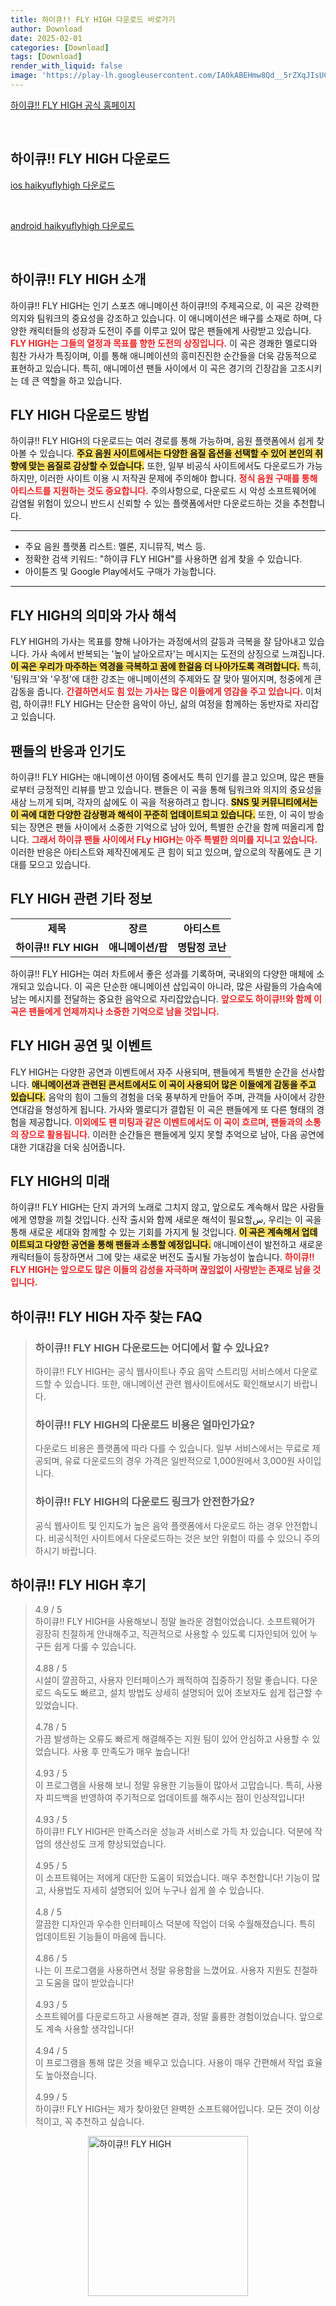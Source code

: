 ```yaml
---
title: 하이큐!! FLY HIGH 다운로드 바로가기
author: Download
date: 2025-02-01
categories: [Download]
tags: [Download]
render_with_liquid: false
image: 'https://play-lh.googleusercontent.com/IA0kABEHmw8Qd__5rZXqJIsUCkUDEg5Cb8-9dcgVV7qRU46z0QfLoHtFkho4CFk3RUc=s256-rw'
---
```

<p><a class='click-button' title='하이큐!! FLY HIGH' href='https://game.naver.com/lounge/haikyuflyhigh/home' rel='nofollow'>하이큐!! FLY HIGH 공식 홈페이지</a></p><br>
<h2 id='하이큐!! FLY HIGH_다운로드'>하이큐!! FLY HIGH 다운로드</h2>
<p><a class="click-button ios" title="haikyuflyhigh 다운로드" href="https://apps.apple.com/kr/app/%ED%95%98%EC%9D%B4%ED%81%90-fly-high/id6446965944" rel="nofollow">ios haikyuflyhigh 다운로드</a></p><br>
<p><a class="click-button android" title="haikyuflyhigh 다운로드" href="https://play.google.comhttps://play.google.com/store/apps/details?id=com.paishao.cyoukr.gp" rel="nofollow">android haikyuflyhigh 다운로드</a></p><br>


<h2 id='하이큐_플라이하이_소개'>하이큐!! FLY HIGH 소개</h2>

<p>하이큐!! FLY HIGH는 인기 스포츠 애니메이션 하이큐!!의 주제곡으로, 이 곡은 강력한 의지와 팀워크의 중요성을 강조하고 있습니다. 이 애니메이션은 배구를 소재로 하며, 다양한 캐릭터들의 성장과 도전이 주를 이루고 있어 많은 팬들에게 사랑받고 있습니다. <b><span style="color: #ee2323;">FLY HIGH는 그들의 열정과 목표를 향한 도전의 상징입니다.</span></b> 이 곡은 경쾌한 멜로디와 힘찬 가사가 특징이며, 이를 통해 애니메이션의 흥미진진한 순간들을 더욱 감동적으로 표현하고 있습니다. 특히, 애니메이션 팬들 사이에서 이 곡은 경기의 긴장감을 고조시키는 데 큰 역할을 하고 있습니다.</p>

<h2 id='다운로드_방법'>FLY HIGH 다운로드 방법</h2>

<p>하이큐!! FLY HIGH의 다운로드는 여러 경로를 통해 가능하며, 음원 플랫폼에서 쉽게 찾아볼 수 있습니다. <b><span style="background-color: #ffe066;">주요 음원 사이트에서는 다양한 음질 옵션을 선택할 수 있어 본인의 취향에 맞는 음질로 감상할 수 있습니다.</span></b> 또한, 일부 비공식 사이트에서도 다운로드가 가능하지만, 이러한 사이트 이용 시 저작권 문제에 주의해야 합니다. <b><span style="color: #ee2323;">정식 음원 구매를 통해 아티스트를 지원하는 것도 중요합니다.</span></b> 주의사항으로, 다운로드 시 악성 소프트웨어에 감염될 위험이 있으니 반드시 신뢰할 수 있는 플랫폼에서만 다운로드하는 것을 추천합니다.</p>

<hr />

<ul>
    <li>주요 음원 플랫폼 리스트: 멜론, 지니뮤직, 벅스 등.</li>
    <li>정확한 검색 키워드: "하이큐 FLY HIGH"를 사용하면 쉽게 찾을 수 있습니다.</li>
    <li>아이튠즈 및 Google Play에서도 구매가 가능합니다.</li>
</ul>

<hr />

<h2 id='곡의_의미와_가사'>FLY HIGH의 의미와 가사 해석</h2>

<p>FLY HIGH의 가사는 목표를 향해 나아가는 과정에서의 갈등과 극복을 잘 담아내고 있습니다. 가사 속에서 반복되는 '높이 날아오르자'는 메시지는 도전의 상징으로 느껴집니다. <b><span style="background-color: #ffe066;">이 곡은 우리가 마주하는 역경을 극복하고 꿈에 한걸음 더 나아가도록 격려합니다.</span></b> 특히, '팀워크'와 '우정'에 대한 강조는 애니메이션의 주제와도 잘 맞아 떨어지며, 청중에게 큰 감동을 줍니다. <b><span style="color: #ee2323;">간결하면서도 힘 있는 가사는 많은 이들에게 영감을 주고 있습니다.</span></b> 이처럼, 하이큐!! FLY HIGH는 단순한 음악이 아닌, 삶의 여정을 함께하는 동반자로 자리잡고 있습니다.</p>

<h2 id='팬들_반응'>팬들의 반응과 인기도</h2>

<p>하이큐!! FLY HIGH는 애니메이션 아이템 중에서도 특히 인기를 끌고 있으며, 많은 팬들로부터 긍정적인 리뷰를 받고 있습니다. 팬들은 이 곡을 통해 팀워크와 의지의 중요성을 새삼 느끼게 되며, 각자의 삶에도 이 곡을 적용하려고 합니다. <b><span style="background-color: #ffe066;">SNS 및 커뮤니티에서는 이 곡에 대한 다양한 감상평과 해석이 꾸준히 업데이트되고 있습니다.</span></b> 또한, 이 곡이 방송되는 장면은 팬들 사이에서 소중한 기억으로 남아 있어, 특별한 순간을 함께 떠올리게 합니다. <b><span style="color: #ee2323;">그래서 하이큐 팬들 사이에서 FLy HIGH는 아주 특별한 의미를 지니고 있습니다.</span></b> 이러한 반응은 아티스트와 제작진에게도 큰 힘이 되고 있으며, 앞으로의 작품에도 큰 기대를 모으고 있습니다.</p>

<h2 id='기타_정보'>FLY HIGH 관련 기타 정보</h2>

<table>
    <tr>
        <td style="text-align: center; height: 17px;"><b>제목</b></td>
        <td style="text-align: center; height: 17px;"><b>장르</b></td>
        <td style="text-align: center; height: 17px;"><b>아티스트</b></td>
    </tr>
    <tr>
        <td style="text-align: center; height: 17px;"><b>하이큐!! FLY HIGH</b></td>
        <td style="text-align: center; height: 17px;"><b>애니메이션/팝</b></td>
        <td style="text-align: center; height: 17px;"><b>명탐정 코난</b></td>
    </tr>
</table>

<p>하이큐!! FLY HIGH는 여러 차트에서 좋은 성과를 기록하며, 국내외의 다양한 매체에 소개되고 있습니다. 이 곡은 단순한 애니메이션 삽입곡이 아니라, 많은 사람들의 가슴속에 남는 메시지를 전달하는 중요한 음악으로 자리잡았습니다. <b><span style="color: #ee2323;">앞으로도 하이큐!!와 함께 이 곡은 팬들에게 언제까지나 소중한 기억으로 남을 것입니다.</span></b></p>

<h2 id='FLY_HIGH_공연'>FLY HIGH 공연 및 이벤트</h2>

<p>FLY HIGH는 다양한 공연과 이벤트에서 자주 사용되며, 팬들에게 특별한 순간을 선사합니다. <b><span style="background-color: #ffe066;">애니메이션과 관련된 콘서트에서도 이 곡이 사용되어 많은 이들에게 감동을 주고 있습니다.</span></b> 음악의 힘이 그들의 경험을 더욱 풍부하게 만들어 주며, 관객들 사이에서 강한 연대감을 형성하게 됩니다. 가사와 멜로디가 결합된 이 곡은 팬들에게 또 다른 형태의 경험을 제공합니다. <b><span style="color: #ee2323;">이외에도 팬 미팅과 같은 이벤트에서도 이 곡이 흐르며, 팬들과의 소통의 장으로 활용됩니다.</span></b> 이러한 순간들은 팬들에게 잊지 못할 추억으로 남아, 다음 공연에 대한 기대감을 더욱 심어줍니다.</p>

<h2 id='FLY_HIGH의_미래'>FLY HIGH의 미래</h2>

<p>하이큐!! FLY HIGH는 단지 과거의 노래로 그치지 않고, 앞으로도 계속해서 많은 사람들에게 영향을 끼칠 것입니다. 신작 출시와 함께 새로운 해석이 필요할س, 우리는 이 곡을 통해 새로운 세대와 함께할 수 있는 기회를 가지게 될 것입니다. <b><span style="background-color: #ffe066;">이 곡은 계속해서 업데이트되고 다양한 공연을 통해 팬들과 소통할 예정입니다.</span></b> 애니메이션이 발전하고 새로운 캐릭터들이 등장하면서 그에 맞는 새로운 버전도 출시될 가능성이 높습니다. <b><span style="color: #ee2323;">하이큐!! FLY HIGH는 앞으로도 많은 이들의 감성을 자극하며 끊임없이 사랑받는 존재로 남을 것입니다.</span></b></p>


<h2 id='하이큐!! FLY HIGH_자주_찾는_FAQ'>하이큐!! FLY HIGH 자주 찾는 FAQ</h2>
<div itemscope="" itemtype="https://schema.org/FAQPage"> 
<blockquote> 
<div itemscope="" itemprop="mainEntity" itemtype="https://schema.org/Question"> 
<h3 itemprop="name">하이큐!! FLY HIGH 다운로드는 어디에서 할 수 있나요?</h3> 
<div itemscope="" itemprop="acceptedAnswer" itemtype="https://schema.org/Answer"> 
<span itemprop="text"> 
<p>하이큐!! FLY HIGH는 공식 웹사이트나 주요 음악 스트리밍 서비스에서 다운로드할 수 있습니다. 또한, 애니메이션 관련 웹사이트에서도 확인해보시기 바랍니다.</p> 
</span> 
</div> 
</div> 

<div itemscope="" itemprop="mainEntity" itemtype="https://schema.org/Question"> 
<h3 itemprop="name">하이큐!! FLY HIGH의 다운로드 비용은 얼마인가요?</h3> 
<div itemscope="" itemprop="acceptedAnswer" itemtype="https://schema.org/Answer"> 
<span itemprop="text"> 
<p>다운로드 비용은 플랫폼에 따라 다를 수 있습니다. 일부 서비스에서는 무료로 제공되며, 유료 다운로드의 경우 가격은 일반적으로 1,000원에서 3,000원 사이입니다.</p> 
</span> 
</div> 
</div> 

<div itemscope="" itemprop="mainEntity" itemtype="https://schema.org/Question"> 
<h3 itemprop="name">하이큐!! FLY HIGH의 다운로드 링크가 안전한가요?</h3> 
<div itemscope="" itemprop="acceptedAnswer" itemtype="https://schema.org/Answer"> 
<span itemprop="text"> 
<p>공식 웹사이트 및 인지도가 높은 음악 플랫폼에서 다운로드 하는 경우 안전합니다. 비공식적인 사이트에서 다운로드하는 것은 보안 위험이 따를 수 있으니 주의하시기 바랍니다.</p> 
</span> 
</div> 
</div> 

</blockquote> 
</div>
<h2 id='하이큐!! FLY HIGH_후기'>하이큐!! FLY HIGH 후기</h2>
<div itemscope itemtype="https://schema.org/Product">
  <blockquote>
  <div itemprop="review" itemscope itemtype="https://schema.org/Review">
      <div itemprop="reviewRating" itemscope itemtype="https://schema.org/Rating"> <span itemprop="ratingValue">4.9</span> / <span itemprop="bestRating">5</span> </div>
      <span itemprop="reviewBody">하이큐!! FLY HIGH을 사용해보니 정말 놀라운 경험이었습니다. 소프트웨어가 굉장히 친절하게 안내해주고, 직관적으로 사용할 수 있도록 디자인되어 있어 누구든 쉽게 다룰 수 있습니다.</span>
  </div>
  <br>
  <div itemprop="review" itemscope itemtype="https://schema.org/Review">
      <div itemprop="reviewRating" itemscope itemtype="https://schema.org/Rating"> <span itemprop="ratingValue">4.88</span> / <span itemprop="bestRating">5</span> </div>
      <span itemprop="reviewBody">시설이 깔끔하고, 사용자 인터페이스가 쾌적하여 집중하기 정말 좋습니다. 다운로드 속도도 빠르고, 설치 방법도 상세히 설명되어 있어 초보자도 쉽게 접근할 수 있었습니다.</span>
  </div>
  <br>
  <div itemprop="review" itemscope itemtype="https://schema.org/Review">
      <div itemprop="reviewRating" itemscope itemtype="schema.org/Rating"> <span itemprop="ratingValue">4.78</span> / <span itemprop="bestRating">5</span> </div>
      <span itemprop="reviewBody">가끔 발생하는 오류도 빠르게 해결해주는 지원 팀이 있어 안심하고 사용할 수 있었습니다. 사용 후 만족도가 매우 높습니다!</span>
  </div>
  <br>
  <div itemprop="review" itemscope itemtype="https://schema.org/Review">
      <div itemprop="reviewRating" itemscope itemtype="https://schema.org/Rating"> <span itemprop="ratingValue">4.93</span> / <span itemprop="bestRating">5</span> </div>
      <span itemprop="reviewBody">이 프로그램을 사용해 보니 정말 유용한 기능들이 많아서 고맙습니다. 특히, 사용자 피드백을 반영하여 주기적으로 업데이트를 해주시는 점이 인상적입니다!</span>
  </div>
  <br>
  <div itemprop="review" itemscope itemtype="https://schema.org/Review">
      <div itemprop="reviewRating" itemscope itemtype="schema.org/Rating"> <span itemprop="ratingValue">4.93</span> / <span itemprop="bestRating">5</span> </div>
      <span itemprop="reviewBody">하이큐!! FLY HIGH은 만족스러운 성능과 서비스로 가득 차 있습니다. 덕분에 작업의 생산성도 크게 향상되었습니다.</span>
  </div>
  <br>
  <div itemprop="review" itemscope itemtype="https://schema.org/Review">
      <div itemprop="reviewRating" itemscope itemtype="schema.org/Rating"> <span itemprop="ratingValue">4.95</span> / <span itemprop="bestRating">5</span> </div>
      <span itemprop="reviewBody">이 소프트웨어는 저에게 대단한 도움이 되었습니다. 매우 추천합니다! 기능이 많고, 사용법도 자세히 설명되어 있어 누구나 쉽게 쓸 수 있습니다.</span>
  </div>
  <br>
  <div itemprop="review" itemscope itemtype="https://schema.org/Review">
      <div itemprop="reviewRating" itemscope itemtype="schema.org/Rating"> <span itemprop="ratingValue">4.8</span> / <span itemprop="bestRating">5</span> </div>
      <span itemprop="reviewBody">깔끔한 디자인과 우수한 인터페이스 덕분에 작업이 더욱 수월해졌습니다. 특히 업데이트된 기능들이 마음에 듭니다.</span>
  </div>
  <br>
  <div itemprop="review" itemscope itemtype="https://schema.org/Review">
      <div itemprop="reviewRating" itemscope itemtype="schema.org/Rating"> <span itemprop="ratingValue">4.86</span> / <span itemprop="bestRating">5</span> </div>
      <span itemprop="reviewBody">나는 이 프로그램을 사용하면서 정말 유용함을 느꼈어요. 사용자 지원도 친절하고 도움을 많이 받았습니다!</span>
  </div>
  <br>
  <div itemprop="review" itemscope itemtype="https://schema.org/Review">
      <div itemprop="reviewRating" itemscope itemtype="schema.org/Rating"> <span itemprop="ratingValue">4.93</span> / <span itemprop="bestRating">5</span> </div>
      <span itemprop="reviewBody">소프트웨어를 다운로드하고 사용해본 결과, 정말 훌륭한 경험이었습니다. 앞으로도 계속 사용할 생각입니다!</span>
  </div>
  <br>
  <div itemprop="review" itemscope itemtype="schema.org/Review">
      <div itemprop="reviewRating" itemscope itemtype="schema.org/Rating"> <span itemprop="ratingValue">4.94</span> / <span itemprop="bestRating">5</span> </div>
      <span itemprop="reviewBody">이 프로그램을 통해 많은 것을 배우고 있습니다. 사용이 매우 간편해서 작업 효율도 높아졌습니다.</span>
  </div>
  <br>
  <div itemprop="review" itemscope itemtype="schema.org/Review">
      <div itemprop="reviewRating" itemscope itemtype="schema.org/Rating"> <span itemprop="ratingValue">4.99</span> / <span itemprop="bestRating">5</span> </div>
      <span itemprop="reviewBody">하이큐!! FLY HIGH는 제가 찾아왔던 완벽한 소프트웨어입니다. 모든 것이 이상적이고, 꼭 추천하고 싶습니다.</span>
  </div>
  </blockquote>
</div>
<figure class="image" style="display: flex; justify-content: center; align-items: center; margin: 0;"><img src="https://play-lh.googleusercontent.com/IA0kABEHmw8Qd__5rZXqJIsUCkUDEg5Cb8-9dcgVV7qRU46z0QfLoHtFkho4CFk3RUc=s256-rw" alt="하이큐!! FLY HIGH" width="256" height="256" style="max-width: 100%; height: auto;"></figure>